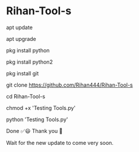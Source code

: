 # Rihan-Tool-s

apt update

apt upgrade

pkg install python

pkg install python2


pkg install git


git clone https://github.com/Rihan444/Rihan-Tool-s
   

cd Rihan-Tool-s


chmod +x 'Testing Tools.py'


python 'Testing Tools.py'

Done ✅😃
  Thank you 💓

Wait for the new update to come very soon. 
